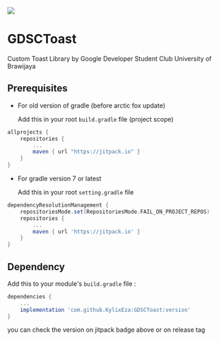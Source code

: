 
[![](https://jitpack.io/v/KylixEza/GDSCToast.svg)](https://jitpack.io/#KylixEza/GDSCToast)

# GDSCToast
Custom Toast Library by Google Developer Student Club University of Brawijaya

## Prerequisites

- For old version of gradle (before arctic fox update)

  Add this in your root `build.gradle` file (project scope)

```gradle
allprojects {
	repositories {
		...
		maven { url "https://jitpack.io" }
	}
}
```
- For gradle version 7 or latest
  
  Add this in your root `setting.gradle` file 
```gradle
dependencyResolutionManagement {
    repositoriesMode.set(RepositoriesMode.FAIL_ON_PROJECT_REPOS)
    repositories {
        ...
        maven { url 'https://jitpack.io' }
    }
}
```

## Dependency

Add this to your module's `build.gradle` file :

```gradle
dependencies {
	...
	implementation 'com.github.KylixEza:GDSCToast:version'
}
```
you can check the version on jitpack badge above or on release tag
